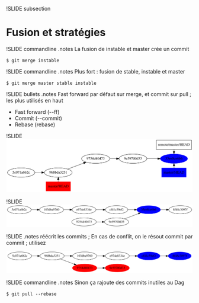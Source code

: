 !SLIDE subsection
# Fusion et stratégies #

!SLIDE commandline
.notes La fusion de instable et master crée un commit

	$ git merge instable

!SLIDE commandline
.notes Plus fort : fusion de stable, instable et master

	$ git merge master stable instable

!SLIDE bullets
.notes Fast forward par défaut sur merge, et commit sur pull ; les plus utilisés en haut

  * Fast forward (--ff)
  * Commit (--commit)
  * Rebase (rebase)

!SLIDE
![Fast-forward](fastforward.svg)

!SLIDE
![Fusion](fusion.svg)

!SLIDE
.notes réécrit les commits ; En cas de conflit, on le résout commit par commit ; utilisez

![Rebase](rebase.svg)

!SLIDE commandline
.notes Sinon ça rajoute des commits inutiles au Dag

	$ git pull --rebase
